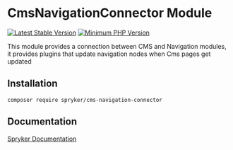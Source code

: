# CmsNavigationConnector Module
[![Latest Stable Version](https://poser.pugx.org/spryker/cms-navigation-connector/v/stable.svg)](https://packagist.org/packages/spryker/cms-navigation-connector)
[![Minimum PHP Version](https://img.shields.io/badge/php-%3E%3D%207.3-8892BF.svg)](https://php.net/)

This module provides a connection between CMS and Navigation modules, it provides plugins that update navigation nodes when Cms pages get updated

## Installation

```
composer require spryker/cms-navigation-connector
```

## Documentation

[Spryker Documentation](https://academy.spryker.com/developing_with_spryker/module_guide/modules.html)
